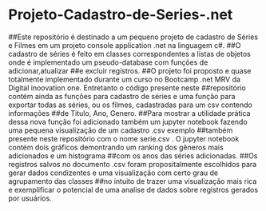 # Projeto-Cadastro-de-Series-.net
##Este repositório é destinado a um pequeno projeto de cadastro de Séries e Filmes em um projeto console application .net na linguagem c#.
##O cadastro de séries é feito em classes correspondentes a listas de objetos onde é implementado um pseudo-database com funções de adicionar,atualizar 
##e excluir registros.
##O projeto foi proposto e quase totalmente implementado durante um curso no Bootcamp .net MRV da Digital inoovation one. Entretanto o código presente neste 
##repositório contém ainda as funções para cadastro de séries e uma função para exportar todas as séries, ou os filmes, cadastradas para um csv contendo informações 
##de Titulo, Ano, Genero.
##Para mostrar a utilidade prática dessa nova função foi adicionado também um jupyter notebook fazendo uma pequena visualização de um cadastro .csv exemplo 
##também presente neste repositório com o nome serie.csv . O jupyter notebook contém dois gráficos demontrando um ranking dos gêneros mais adicionados e um histograma 
##com os anos das séries adicionadas.
##Os registros salvos no documento .csv foram propositalmente escolhidos para gerar dados condizentes e uma visualização com certo grau de agrupamento das classes
##no intuito de trazer uma visualização mais rica e exemplificar o potencial de uma analise de dados sobre registros gerados por usuários.
